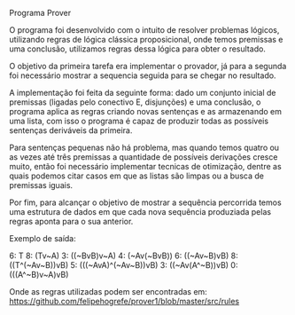 Programa Prover

O programa foi desenvolvido com o intuito de resolver problemas lógicos, utilizando regras de lógica clássica proposicional, onde temos premissas e uma conclusão, utilizamos regras dessa lógica para obter o resultado.

O objetivo da primeira tarefa era implementar o provador, já para a segunda foi necessário mostrar a sequencia seguida para se chegar no resultado.

A implementação foi feita da seguinte forma: dado um conjunto inicial de premissas (ligadas pelo conectivo E, disjunções) e uma conclusão, o programa aplica as regras criando novas sentenças e as armazenando em uma lista, com isso o programa é capaz de produzir todas as possíveis sentenças deriváveis da primeira.

Para sentenças pequenas não há problema, mas quando temos quatro ou as vezes até três premissas a quantidade de possíveis derivações cresce muito, então foi necessário implementar tecnicas de otimização, dentre as quais podemos citar casos em que as listas são limpas ou a busca de premissas iguais.

Por fim, para alcançar o objetivo de mostrar a sequência percorrida temos uma estrutura de dados em que cada nova sequência produziada pelas regras aponta para o sua anterior.

Exemplo de saída:

6: T
8: (Tv~A)
3: ((~BvB)v~A)
4: (~Av(~BvB))
6: ((~Av~B)vB)
8: ((T^(~Av~B))vB)
5: (((~AvA)^(~Av~B))vB)
3: ((~Av(A^~B))vB)
0: (((A^~B)v~A)vB)

Onde as regras utilizadas podem ser encontradas em: 
https://github.com/felipehogrefe/prover1/blob/master/src/rules
